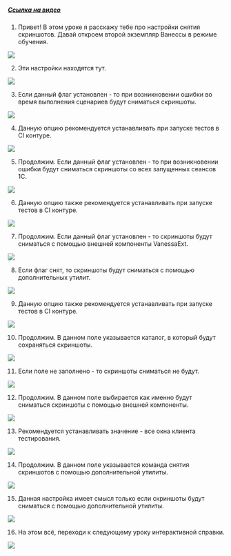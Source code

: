 ﻿##### [Ссылка на видео](https://youtu.be/_WaKGyR443A)

001. Привет! В этом уроке я расскажу тебе про настройки снятия скриншотов. Давай откроем второй экземпляр Ванессы в режиме обучения.

![](https://vanessa-files.do.bit-erp.ru/Doc/1.2.040.1/MD/Глава02/images/000_ЗакладкаСервисСкриншоты.png)

002. Эти настройки находятся тут.

![](https://vanessa-files.do.bit-erp.ru/Doc/1.2.040.1/MD/Глава02/images/007_ЗакладкаСервисСкриншоты.png)

003. Если данный флаг установлен - то при возникновении ошибки во время выполнения сценариев будут сниматься скриншоты.

![](https://vanessa-files.do.bit-erp.ru/Doc/1.2.040.1/MD/Глава02/images/012_ЗакладкаСервисСкриншоты.png)

004. Данную опцию рекомендуется устанавливать при запуске тестов в CI контуре.

![](https://vanessa-files.do.bit-erp.ru/Doc/1.2.040.1/MD/Глава02/images/015_ЗакладкаСервисСкриншоты.png)

005. Продолжим. Если данный флаг установлен - то при возникновении ошибки будут сниматься скриншоты со всех запущенных сеансов 1С.

![](https://vanessa-files.do.bit-erp.ru/Doc/1.2.040.1/MD/Глава02/images/018_ЗакладкаСервисСкриншоты.png)

006. Данную опцию также рекомендуется устанавливать при запуске тестов в CI контуре.

![](https://vanessa-files.do.bit-erp.ru/Doc/1.2.040.1/MD/Глава02/images/021_ЗакладкаСервисСкриншоты.png)

007. Продолжим. Если данный флаг установлен - то скриншоты будут сниматься с помощью внешней компоненты VanessaExt.

![](https://vanessa-files.do.bit-erp.ru/Doc/1.2.040.1/MD/Глава02/images/024_ЗакладкаСервисСкриншоты.png)

008. Если флаг снят, то скриншоты будут сниматься с помощью дополнительных утилит.

![](https://vanessa-files.do.bit-erp.ru/Doc/1.2.040.1/MD/Глава02/images/027_ЗакладкаСервисСкриншоты.png)

009. Данную опцию также рекомендуется устанавливать при запуске тестов в CI контуре.

![](https://vanessa-files.do.bit-erp.ru/Doc/1.2.040.1/MD/Глава02/images/028_ЗакладкаСервисСкриншоты.png)

010. Продолжим. В данном поле указывается каталог, в который будут сохраняться скриншоты.

![](https://vanessa-files.do.bit-erp.ru/Doc/1.2.040.1/MD/Глава02/images/031_ЗакладкаСервисСкриншоты.png)

011. Если поле не заполнено - то скриншоты сниматься не будут.

![](https://vanessa-files.do.bit-erp.ru/Doc/1.2.040.1/MD/Глава02/images/034_ЗакладкаСервисСкриншоты.png)

012. Продолжим. В данном поле выбирается как именно будут сниматься скриншоты с помощью внешней компоненты.

![](https://vanessa-files.do.bit-erp.ru/Doc/1.2.040.1/MD/Глава02/images/037_ЗакладкаСервисСкриншоты.png)

013. Рекомендуется устанавливать значение - все окна клиента тестирования.

![](https://vanessa-files.do.bit-erp.ru/Doc/1.2.040.1/MD/Глава02/images/040_ЗакладкаСервисСкриншоты.png)

014. Продолжим. В данном поле указывается команда снятия скриншотов с помощью дополнительной утилиты.

![](https://vanessa-files.do.bit-erp.ru/Doc/1.2.040.1/MD/Глава02/images/043_ЗакладкаСервисСкриншоты.png)

015. Данная настройка имеет смысл только если скриншоты будут сниматься с помощью дополнительной утилиты.

![](https://vanessa-files.do.bit-erp.ru/Doc/1.2.040.1/MD/Глава02/images/046_ЗакладкаСервисСкриншоты.png)

016. На этом всё, переходи к следующему уроку интерактивной справки.

![](https://vanessa-files.do.bit-erp.ru/Doc/1.2.040.1/MD/Глава02/images/047_ЗакладкаСервисСкриншоты.png)
